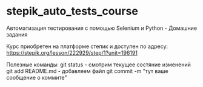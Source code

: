 # stepik_auto_tests_course
Автоматизация тестирования с помощью Selenium и Python - Домашние задания

Курс приобретен на платформе степик и доступен по адресу: https://stepik.org/lesson/222929/step/1?unit=196191

Полезные команды:
git status - смотрим текущее состяние изменений 
git add README.md - добавляем файл
git commit -m "тут ваше сообщение о коммите"